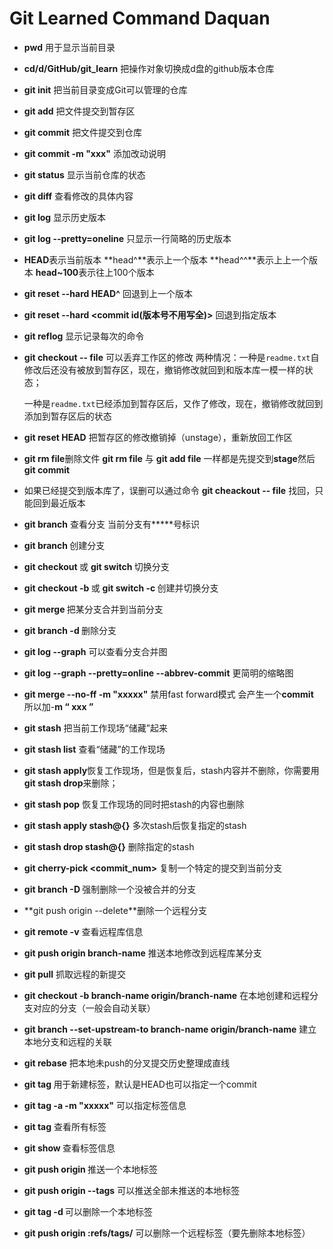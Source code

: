 # **Git Learned Command Daquan**

- **pwd** 用于显示当前目录

- **cd/d/GitHub/git_learn** 把操作对象切换成d盘的github版本仓库

- **git init** 把当前目录变成Git可以管理的仓库

- **git add** 把文件提交到暂存区

- **git commit** 把文件提交到仓库

- **git commit -m "xxx"** 添加改动说明

- **git status** 显示当前仓库的状态

- **git diff** 查看修改的具体内容

- **git log** 显示历史版本

- **git log --pretty=oneline** 只显示一行简略的历史版本

- **HEAD**表示当前版本 **head^**表示上一个版本 **head^^**表示上上一个版本 **head~100**表示往上100个版本

- **git reset --hard HEAD^** 回退到上一个版本

- **git reset --hard <commit id(版本号不用写全)>** 回退到指定版本

- **git reflog** 显示记录每次的命令

- **git checkout -- file** 可以丢弃工作区的修改 两种情况：一种是`readme.txt`自修改后还没有被放到暂存区，现在，撤销修改就回到和版本库一模一样的状态；

  一种是`readme.txt`已经添加到暂存区后，又作了修改，现在，撤销修改就回到添加到暂存区后的状态

- **git reset HEAD** 把暂存区的修改撤销掉（unstage），重新放回工作区

- **git rm file**删除文件 **git rm file** 与 **git add file** 一样都是先提交到**stage**然后**git commit**

- 如果已经提交到版本库了，误删可以通过命令 **git cheackout -- file** 找回，只能回到最近版本

- **git branch** 查看分支 当前分支有*****号标识

- **git branch <name>** 创建分支

- **git checkout <name>** 或 **git switch <name>** 切换分支

- **git checkout -b <name>** 或 **git switch -c <name>**  创建并切换分支

- **git merge <name>** 把某分支合并到当前分支

- **git branch -d <name>** 删除分支

- **git log --graph** 可以查看分支合并图 

- **git log --graph --pretty=online --abbrev-commit** 更简明的缩略图

- **git merge --no-ff -m "xxxxx"** 禁用fast forward模式 会产生一个**commit** 所以加-**m “  xxx ”**

- **git stash** 把当前工作现场“储藏”起来

- **git stash list** 查看“储藏”的工作现场

-  **git stash apply**恢复工作现场，但是恢复后，stash内容并不删除，你需要用**git stash drop**来删除； 

- **git stash pop** 恢复工作现场的同时把stash的内容也删除

- **git stash apply stash@{<number>}** 多次stash后恢复指定的stash

- **git stash drop stash@{<number>}** 删除指定的stash

- **git cherry-pick <commit_num>** 复制一个特定的提交到当前分支

- **git branch -D <name>** 强制删除一个没被合并的分支

- **git push origin --delete<name>**删除一个远程分支

- **git remote -v** 查看远程库信息

- **git push origin branch-name** 推送本地修改到远程库某分支

- **git pull** 抓取远程的新提交

- **git checkout -b branch-name origin/branch-name** 在本地创建和远程分支对应的分支（一般会自动关联）

- **git branch --set-upstream-to branch-name origin/branch-name** 建立本地分支和远程的关联

- **git rebase** 把本地未push的分叉提交历史整理成直线 

- **git tag <tagname> <commitId>** 用于新建标签，默认是HEAD也可以指定一个commit

- **git tag -a<tagname> -m "xxxxx"** 可以指定标签信息

- **git tag** 查看所有标签

- **git show <tagname>** 查看标签信息

- **git push origin <tagname>** 推送一个本地标签

- **git push origin --tags** 可以推送全部未推送的本地标签

- **git tag -d <tagname>** 可以删除一个本地标签

- **git push origin :refs/tags/<tagname>** 可以删除一个远程标签（要先删除本地标签）

  

